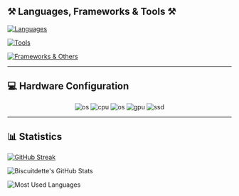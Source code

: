## ⚒️ Languages, Frameworks & Tools ⚒️

[![Languages](https://skillicons.dev/icons?i=python,lua,html,css)](https://skillicons.dev)

[![Tools](https://skillicons.dev/icons?i=windows,linux,ubuntu,debian,raspberrypi,vscode,pycharm,robloxstudio)](https://skillicons.dev)

[![Frameworks & Others](https://skillicons.dev/icons?i=bash,github,git,mysql,redis,django,docker,nginx,cloudflare)](https://skillicons.dev)

---

## 💻 Hardware Configuration

<p align="center">
  <img alt="os" src="https://img.shields.io/badge/OS-Windows 11 Pro-blue?style=for-the-badge&logo=windows"/>
  <img alt="cpu" src="https://img.shields.io/badge/CPU-Intel 13600K-blue?style=for-the-badge&logo=intel"/>
  <img alt="os" src="https://img.shields.io/badge/RAM-Corsair Dominator 32GB-yellow?style=for-the-badge&logo=corsair"/>
  <img alt="gpu" src="https://img.shields.io/badge/GPU-Nvidia GeForce RTX 4060 TI-green?style=for-the-badge&logo=nvidia&logoColor=white"/>
  <img alt="ssd" src="https://img.shields.io/badge/SSD- Samsung 980 1TB SSD NVMe-orange?style=for-the-badge&logo=samsung"/>
</p>

---

## 📊 Statistics

[![GitHub Streak](https://streak-stats.demolab.com?user=Biscuitdette&theme=onedark)](https://git.io/streak-stats)

![Biscuitdette's GitHub Stats](https://github-readme-stats.vercel.app/api?username=Biscuitdette&show_icons=true&theme=onedark)

![Most Used Languages](https://github-readme-stats.vercel.app/api/top-langs/?username=Biscuitdette&theme=onedark)
